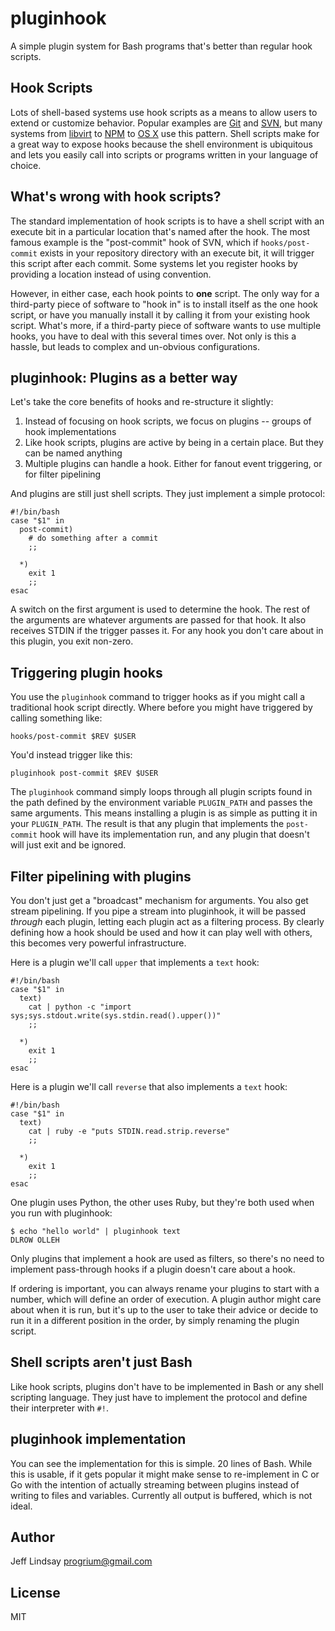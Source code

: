 # pluginhook

A simple plugin system for Bash programs that's better than regular hook scripts.

## Hook Scripts

Lots of shell-based systems use hook scripts as a means to allow users to extend or customize behavior. Popular examples
are [Git](https://www.kernel.org/pub/software/scm/git/docs/githooks.html) and [SVN](http://svnbook.red-bean.com/nightly/en/svn.ref.reposhooks.html), but many systems from [libvirt](http://www.libvirt.org/hooks.html) to [NPM](https://npmjs.org/doc/scripts.html) to [OS X](http://superuser.com/questions/295924/how-to-run-a-script-at-login-logout-in-os-x) use this pattern. Shell scripts make 
for a great way to expose hooks because the shell environment is ubiquitous and lets you easily call into
scripts or programs written in your language of choice. 

## What's wrong with hook scripts?

The standard implementation of hook scripts is to have a shell script with an execute bit in a particular location
that's named after the hook. The most famous example is the "post-commit" hook of SVN, which if `hooks/post-commit`
exists in your repository directory with an execute bit, it will trigger this script after each commit. Some systems
let you register hooks by providing a location instead of using convention. 

However, in either case, each hook points to **one** script. The only way for a third-party piece of software to 
"hook in" is to install itself as the one hook script, or have you manually install it by calling it from your 
existing hook script. What's more, if a third-party piece of software wants to use multiple hooks, you have to
deal with this several times over. Not only is this a hassle, but leads to complex and un-obvious configurations.

## pluginhook: Plugins as a better way

Let's take the core benefits of hooks and re-structure it slightly:

 1. Instead of focusing on hook scripts, we focus on plugins -- groups of hook implementations
 1. Like hook scripts, plugins are active by being in a certain place. But they can be named anything
 1. Multiple plugins can handle a hook. Either for fanout event triggering, or for filter pipelining
 
And plugins are still just shell scripts. They just implement a simple protocol:

    #!/bin/bash
    case "$1" in
      post-commit)
        # do something after a commit
        ;;
        
      *)
        exit 1
        ;;
    esac
    
A switch on the first argument is used to determine the hook. The rest of the arguments are whatever
arguments are passed for that hook. It also receives STDIN if the trigger passes it. For any hook you
don't care about in this plugin, you exit non-zero. 

## Triggering plugin hooks

You use the `pluginhook` command to trigger hooks as if you might call a traditional hook script directly.
Where before you might have triggered by calling something like:

    hooks/post-commit $REV $USER

You'd instead trigger like this:

    pluginhook post-commit $REV $USER

The `pluginhook` command simply loops through all plugin scripts found in the path defined by the environment
variable `PLUGIN_PATH` and passes the same arguments. This means installing a plugin is as simple as putting
it in your `PLUGIN_PATH`. The result is that any plugin that implements the `post-commit` hook will have its 
implementation run, and any plugin that doesn't will just exit and be ignored.

## Filter pipelining with plugins

You don't just get a "broadcast" mechanism for arguments. You also get stream pipelining. If you pipe a stream
into pluginhook, it will be passed *through* each plugin, letting each plugin act as a filtering process. By clearly
defining how a hook should be used and how it can play well with others, this becomes very powerful infrastructure.

Here is a plugin we'll call `upper` that implements a `text` hook:

    #!/bin/bash
    case "$1" in
      text)
        cat | python -c "import sys;sys.stdout.write(sys.stdin.read().upper())"
        ;;

      *)
        exit 1
        ;;
    esac
  
Here is a plugin we'll call `reverse` that also implements a `text` hook:

    #!/bin/bash
    case "$1" in
      text)
        cat | ruby -e "puts STDIN.read.strip.reverse"
        ;;

      *)
        exit 1
        ;;
    esac
    
One plugin uses Python, the other uses Ruby, but they're both used when you run with pluginhook:

    $ echo "hello world" | pluginhook text
    DLROW OLLEH

Only plugins that implement a hook are used as filters, so there's no need to implement pass-through hooks if a
plugin doesn't care about a hook.

If ordering is important, you can always rename your plugins to start with a number, which will define an order of
execution. A plugin author might care about when it is run, but it's up to the user to take their advice or decide
to run it in a different position in the order, by simply renaming the plugin script.

## Shell scripts aren't just Bash

Like hook scripts, plugins don't have to be implemented in Bash or any shell scripting language. They just have
to implement the protocol and define their interpreter with `#!`. 

## pluginhook implementation

You can see the implementation for this is simple. 20 lines of Bash. While this is usable, if it gets popular
it might make sense to re-implement in C or Go with the intention of actually streaming between plugins instead
of writing to files and variables. Currently all output is buffered, which is not ideal.

## Author

Jeff Lindsay <progrium@gmail.com>

## License

MIT

